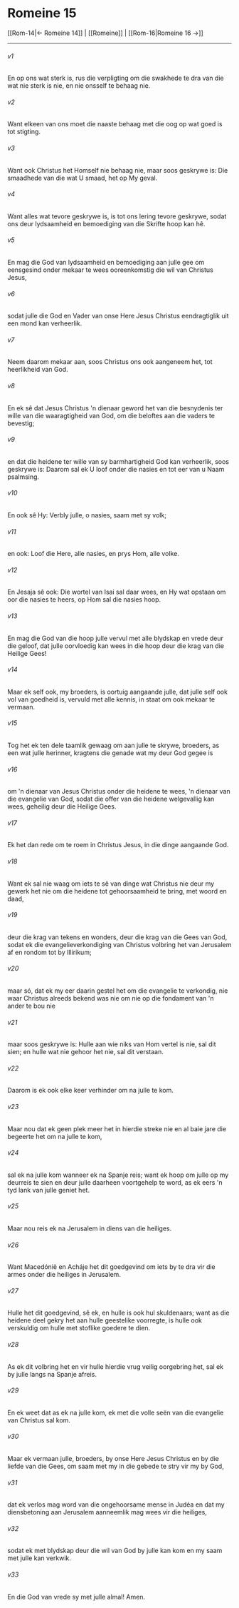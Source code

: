 # Romeine 15

[[Rom-14|← Romeine 14]] | [[Romeine]] | [[Rom-16|Romeine 16 →]]
***

###### v1
En op ons wat sterk is, rus die verpligting om die swakhede te dra van die wat nie sterk is nie, en nie onsself te behaag nie. 
###### v2
Want elkeen van ons moet die naaste behaag met die oog op wat goed is tot stigting. 
###### v3
Want ook Christus het Homself nie behaag nie, maar soos geskrywe is: Die smaadhede van die wat U smaad, het op My geval. 
###### v4
Want alles wat tevore geskrywe is, is tot ons lering tevore geskrywe, sodat ons deur lydsaamheid en bemoediging van die Skrifte hoop kan hê. 
###### v5
En mag die God van lydsaamheid en bemoediging aan julle gee om eensgesind onder mekaar te wees ooreenkomstig die wil van Christus Jesus, 
###### v6
sodat julle die God en Vader van onse Here Jesus Christus eendragtiglik uit een mond kan verheerlik. 
###### v7
Neem daarom mekaar aan, soos Christus ons ook aangeneem het, tot heerlikheid van God. 
###### v8
En ek sê dat Jesus Christus 'n dienaar geword het van die besnydenis ter wille van die waaragtigheid van God, om die beloftes aan die vaders te bevestig; 
###### v9
en dat die heidene ter wille van sy barmhartigheid God kan verheerlik, soos geskrywe is: Daarom sal ek U loof onder die nasies en tot eer van u Naam psalmsing. 
###### v10
En ook sê Hy: Verbly julle, o nasies, saam met sy volk; 
###### v11
en ook: Loof die Here, alle nasies, en prys Hom, alle volke. 
###### v12
En Jesaja sê ook: Die wortel van Isai sal daar wees, en Hy wat opstaan om oor die nasies te heers, op Hom sal die nasies hoop. 
###### v13
En mag die God van die hoop julle vervul met alle blydskap en vrede deur die geloof, dat julle oorvloedig kan wees in die hoop deur die krag van die Heilige Gees! 
###### v14
Maar ek self ook, my broeders, is oortuig aangaande julle, dat julle self ook vol van goedheid is, vervuld met alle kennis, in staat om ook mekaar te vermaan. 
###### v15
Tog het ek ten dele taamlik gewaag om aan julle te skrywe, broeders, as een wat julle herinner, kragtens die genade wat my deur God gegee is 
###### v16
om 'n dienaar van Jesus Christus onder die heidene te wees, 'n dienaar van die evangelie van God, sodat die offer van die heidene welgevallig kan wees, geheilig deur die Heilige Gees. 
###### v17
Ek het dan rede om te roem in Christus Jesus, in die dinge aangaande God. 
###### v18
Want ek sal nie waag om iets te sê van dinge wat Christus nie deur my gewerk het nie om die heidene tot gehoorsaamheid te bring, met woord en daad, 
###### v19
deur die krag van tekens en wonders, deur die krag van die Gees van God, sodat ek die evangelieverkondiging van Christus volbring het van Jerusalem af en rondom tot by Illírikum; 
###### v20
maar só, dat ek my eer daarin gestel het om die evangelie te verkondig, nie waar Christus alreeds bekend was nie om nie op die fondament van 'n ander te bou nie 
###### v21
maar soos geskrywe is: Hulle aan wie niks van Hom vertel is nie, sal dit sien; en hulle wat nie gehoor het nie, sal dit verstaan. 
###### v22
Daarom is ek ook elke keer verhinder om na julle te kom. 
###### v23
Maar nou dat ek geen plek meer het in hierdie streke nie en al baie jare die begeerte het om na julle te kom, 
###### v24
sal ek na julle kom wanneer ek na Spanje reis; want ek hoop om julle op my deurreis te sien en deur julle daarheen voortgehelp te word, as ek eers 'n tyd lank van julle geniet het. 
###### v25
Maar nou reis ek na Jerusalem in diens van die heiliges. 
###### v26
Want Macedónië en Acháje het dit goedgevind om iets by te dra vir die armes onder die heiliges in Jerusalem. 
###### v27
Hulle het dit goedgevind, sê ek, en hulle is ook hul skuldenaars; want as die heidene deel gekry het aan hulle geestelike voorregte, is hulle ook verskuldig om hulle met stoflike goedere te dien. 
###### v28
As ek dit volbring het en vir hulle hierdie vrug veilig oorgebring het, sal ek by julle langs na Spanje afreis. 
###### v29
En ek weet dat as ek na julle kom, ek met die volle seën van die evangelie van Christus sal kom. 
###### v30
Maar ek vermaan julle, broeders, by onse Here Jesus Christus en by die liefde van die Gees, om saam met my in die gebede te stry vir my by God, 
###### v31
dat ek verlos mag word van die ongehoorsame mense in Judéa en dat my diensbetoning aan Jerusalem aanneemlik mag wees vir die heiliges, 
###### v32
sodat ek met blydskap deur die wil van God by julle kan kom en my saam met julle kan verkwik. 
###### v33
En die God van vrede sy met julle almal! Amen. 
